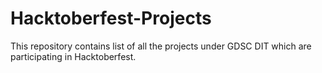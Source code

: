 # Hacktoberfest-Projects
This repository contains list of all the projects under GDSC DIT which are participating in Hacktoberfest.
